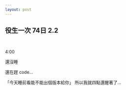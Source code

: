 ```yaml
---
layout: post
---
```


役生一次 74日 2.2
---

<br>

4:00

還沒睡

還在趕 code...


「今天睡前看能不能出個版本給你」
所以我就四點還醒著了...

<br>
